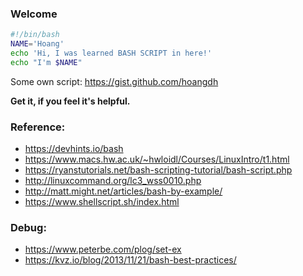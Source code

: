 ### Welcome

```bash
#!/bin/bash
NAME='Hoang'
echo 'Hi, I was learned BASH SCRIPT in here!'
echo "I'm $NAME"
```

Some own script: https://gist.github.com/hoangdh

**Get it, if you feel it's helpful.**

### Reference:
- https://devhints.io/bash
- https://www.macs.hw.ac.uk/~hwloidl/Courses/LinuxIntro/t1.html
- https://ryanstutorials.net/bash-scripting-tutorial/bash-script.php
- http://linuxcommand.org/lc3_wss0010.php
- http://matt.might.net/articles/bash-by-example/
- https://www.shellscript.sh/index.html

### Debug:
- https://www.peterbe.com/plog/set-ex
- https://kvz.io/blog/2013/11/21/bash-best-practices/
